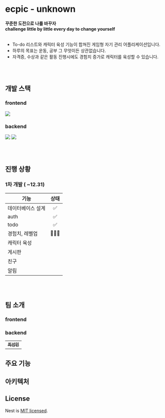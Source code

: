 #  ecpic - unknown

**꾸준한 도전으로 나를 바꾸자**<br/>
**challenge little by little every day to change yourself**<br/><br/>
- To-do 리스트와 캐릭터 육성 기능이 합쳐진 게임형 자기 관리 어플리케이션입니다.<br/>
- 하루의 목표는 운동, 공부 그 무엇이든 상관없습니다.<br/>
- 자격증, 수상과 같은 활동 진행시에도 경험치 증가로 캐릭터를 육성할 수 있습니다.<br/>

<br/><br/>
## 개발 스택
### frontend
<img src="https://img.shields.io/badge/react_native-%2320232a.svg?style=for-the-badge&logo=react&logoColor=%2361DAFB"/></a>
### backend
<img src="https://img.shields.io/badge/node.js-6DA55F?style=for-the-badge&logo=node.js&logoColor=white"/></a>
<img src="https://img.shields.io/badge/nestjs-%23E0234E.svg?style=for-the-badge&logo=nestjs&logoColor=white"/></a>

<br/><br/>
## 진행 상황
### 1차 개발 ( ~12.31)
기능|상태
|---|:---:|
|데이터베이스 설계|✅|
|auth|✅|
|todo|✅|
|경험치, 레벨업|👨🏻‍💻|
|캐릭터 육성||
|게시판||
|친구||
|알림||

<br/><br/>
## 팀 소개
### frontend
### backend
<table>
  <tbody>
    <tr>
      <td align="center"><a href=""><img src="width="200px;" alt=""/><br /><sub><b>최성민 </b></sub></a><br /></td>
    </tr>
  </tbody>
</table>


## 주요 기능

## 아키텍처

## License

Nest is [MIT licensed](LICENSE).
